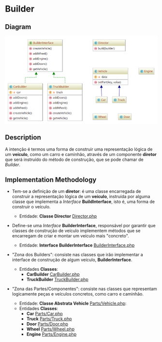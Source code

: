 # Builder

## Diagram

![Image of AbstractFactory](../../../images/builder.png)

## Description

A intenção é termos uma forma de construir uma representação lógica de um **veículo**, como um carro e caminhão,
através de um componente **diretor** que será instruído do método de construção, que se pode chamar de *Builder*.

## Implementation Methodology

* Tem-se a definição de um **diretor**: é uma classe encarregada de construir a representação lógica
de um **veículo**, instruída por alguma classe que implementa a *Interface* **BuildInterface**, isto é,
uma forma de construir o veículo.
    * Entidade: **Classe Director** [Director.php](Director.php)

* Define-se uma *Interface* **BuilderInterface**, responsável por garantir que classes de construção
de veículo implementem métodos que se encarregam de criar e montar um veículo mais "concreto".
    * Entidade: **Interface BuilderInterface** [BuilderInterface.php](BuilderInterface.php)

* "Zona dos Builders": consiste nas classes que irão implementar a interface de construção de algum veículo,
**BuilderInterface**.

  * Entidades **Classes**:
    * **CarBuilder** [CarBuilder.php](CarBuilder.php)
    * **TruckBuilder** [TruckBuilder.php](TruckBuilder.php)

* "Zona das Partes/Componentes": consiste nas classes que representam logicamente peças e veículos concretos, como
carro e caminhão.
  * Entidade: **Classe Abstrata Vehicle** [Parts/Vehicle.php](Parts/Vehicle.php):
  * Entidades **Classes**:
    * **Car** [Parts/Car.php](Parts/Car.php)
    * **Truck** [Parts/Truck.php](Parts/Truck.php)
    * **Door** [Parts/Door.php](Parts/Door.php)
    * **Wheel** [Parts/Wheel.php](Parts/Wheel.php)
    * **Engine** [Parts/Engine.php](Parts/Engine.php)